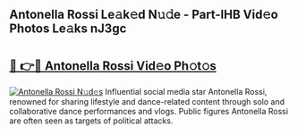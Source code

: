 ## Antonella Rossi Le𝚊k𝚎d N𝚞𝚍e - Part-lHB Vid𝚎o Photos Le𝚊ks nJ3gc

# <h2><a href="http://fbf5qr5.evod.top/?m=Antonella+Rossi">🔗 👉🔴 Antonella Rossi Vid𝚎o Ph𝚘t𝚘s</a></h2>

[![Antonella Rossi N𝚞d𝚎s](https://i.imgur.com/8V9OHl7.gif)](http://fbf5qr5.evod.top/?m=Antonella+Rossi)
Influential social media star Antonella Rossi, renowned for sharing lifestyle and dance-related content through solo and collaborative dance performances and vlogs. Public figures Antonella Rossi are often seen as targets of political attacks. 
